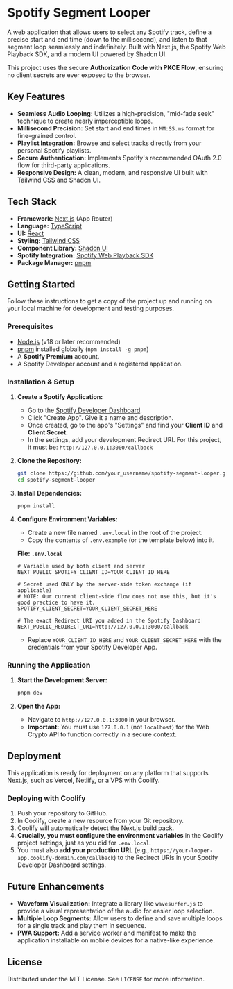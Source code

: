 # Spotify Segment Looper

A web application that allows users to select any Spotify track, define a precise start and end time (down to the millisecond), and listen to that segment loop seamlessly and indefinitely. Built with Next.js, the Spotify Web Playback SDK, and a modern UI powered by Shadcn UI.

This project uses the secure **Authorization Code with PKCE Flow**, ensuring no client secrets are ever exposed to the browser.

## Key Features

*   **Seamless Audio Looping:** Utilizes a high-precision, "mid-fade seek" technique to create nearly imperceptible loops.
*   **Millisecond Precision:** Set start and end times in `MM:SS.ms` format for fine-grained control.
*   **Playlist Integration:** Browse and select tracks directly from your personal Spotify playlists.
*   **Secure Authentication:** Implements Spotify's recommended OAuth 2.0 flow for third-party applications.
*   **Responsive Design:** A clean, modern, and responsive UI built with Tailwind CSS and Shadcn UI.

## Tech Stack

*   **Framework:** [Next.js](https://nextjs.org/) (App Router)
*   **Language:** [TypeScript](https://www.typescriptlang.org/)
*   **UI:** [React](https://reactjs.org/)
*   **Styling:** [Tailwind CSS](https://tailwindcss.com/)
*   **Component Library:** [Shadcn UI](https://ui.shadcn.com/)
*   **Spotify Integration:** [Spotify Web Playback SDK](https://developer.spotify.com/documentation/web-playback-sdk/)
*   **Package Manager:** [pnpm](https://pnpm.io/)

## Getting Started

Follow these instructions to get a copy of the project up and running on your local machine for development and testing purposes.

### Prerequisites

*   [Node.js](https://nodejs.org/) (v18 or later recommended)
*   [pnpm](https://pnpm.io/installation) installed globally (`npm install -g pnpm`)
*   A **Spotify Premium** account.
*   A Spotify Developer account and a registered application.

### Installation & Setup

1.  **Create a Spotify Application:**
    *   Go to the [Spotify Developer Dashboard](https://developer.spotify.com/dashboard).
    *   Click "Create App". Give it a name and description.
    *   Once created, go to the app's "Settings" and find your **Client ID** and **Client Secret**.
    *   In the settings, add your development Redirect URI. For this project, it must be: `http://127.0.0.1:3000/callback`

2.  **Clone the Repository:**
    ```bash
    git clone https://github.com/your_username/spotify-segment-looper.git
    cd spotify-segment-looper
    ```

3.  **Install Dependencies:**
    ```bash
    pnpm install
    ```

4.  **Configure Environment Variables:**
    *   Create a new file named `.env.local` in the root of the project.
    *   Copy the contents of `.env.example` (or the template below) into it.

    **File: `.env.local`**
    ```env
    # Variable used by both client and server
    NEXT_PUBLIC_SPOTIFY_CLIENT_ID=YOUR_CLIENT_ID_HERE

    # Secret used ONLY by the server-side token exchange (if applicable)
    # NOTE: Our current client-side flow does not use this, but it's good practice to have it.
    SPOTIFY_CLIENT_SECRET=YOUR_CLIENT_SECRET_HERE

    # The exact Redirect URI you added in the Spotify Dashboard
    NEXT_PUBLIC_REDIRECT_URI=http://127.0.0.1:3000/callback
    ```
    *   Replace `YOUR_CLIENT_ID_HERE` and `YOUR_CLIENT_SECRET_HERE` with the credentials from your Spotify Developer App.

### Running the Application

1.  **Start the Development Server:**
    ```bash
    pnpm dev
    ```

2.  **Open the App:**
    *   Navigate to `http://127.0.0.1:3000` in your browser.
    *   **Important:** You must use `127.0.0.1` (not `localhost`) for the Web Crypto API to function correctly in a secure context.

## Deployment

This application is ready for deployment on any platform that supports Next.js, such as Vercel, Netlify, or a VPS with Coolify.

### Deploying with Coolify

1.  Push your repository to GitHub.
2.  In Coolify, create a new resource from your Git repository.
3.  Coolify will automatically detect the Next.js build pack.
4.  **Crucially, you must configure the environment variables** in the Coolify project settings, just as you did for `.env.local`.
5.  You must also **add your production URL** (e.g., `https://your-looper-app.coolify-domain.com/callback`) to the Redirect URIs in your Spotify Developer Dashboard settings.

## Future Enhancements

*   **Waveform Visualization:** Integrate a library like `wavesurfer.js` to provide a visual representation of the audio for easier loop selection.
*   **Multiple Loop Segments:** Allow users to define and save multiple loops for a single track and play them in sequence.
*   **PWA Support:** Add a service worker and manifest to make the application installable on mobile devices for a native-like experience.

## License

Distributed under the MIT License. See `LICENSE` for more information.
